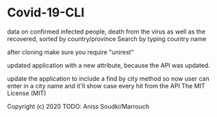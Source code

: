 # Covid-19-CLI
data on confirmed infected people, death from the virus as well as the recovered, sorted by country/province
Search by typing country name


after cloning make sure you require "unirest"


updated application with a new attribute, because the API was updated.


update the application to include a find by city method so now user can enter in a city name 
and it'll show case every hit from the API
The MIT License (MIT)

Copyright (c) 2020 TODO: Aniss Soudki/Marrouch
